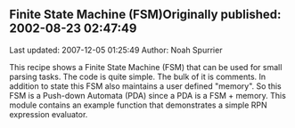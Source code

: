 ## Finite State Machine (FSM)Originally published: 2002-08-23 02:47:49 
Last updated: 2007-12-05 01:25:49 
Author: Noah Spurrier 
 
This recipe shows a Finite State Machine (FSM) that can be used for small parsing tasks. The code is quite simple. The bulk of it is comments. In addition to state this FSM also maintains a user defined "memory". So this FSM is a Push-down Automata (PDA) since a PDA is a FSM + memory. This module contains an example function that demonstrates a simple RPN expression evaluator.